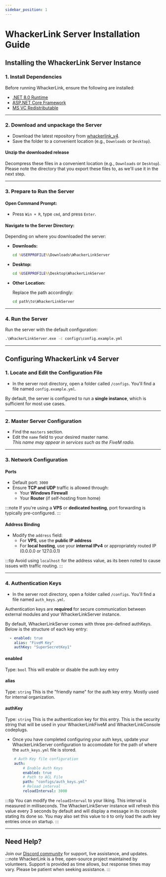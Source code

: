 ```yaml
---
sidebar_position: 1
---
```

# WhackerLink Server Installation Guide

## Installing the WhackerLink Server Instance

### 1. Install Dependencies

Before running WhackerLink, ensure the following are installed:

- [.NET 8.0 Runtime](https://aka.ms/dotnet-core-applaunch?missing_runtime=true&arch=x86&rid=win-x86&os=win10&apphost_version=8.0.13)
- [ASP.NET Core Framework](https://aka.ms/dotnet-core-applaunch?framework=Microsoft.AspNetCore.App&framework_version=8.0.0&arch=x86&rid=win-x86&os=win10)
- [MS VC Redistributable](https://aka.ms/vs/17/release/vc_redist.x86.exe)

---

### 2. Download and unpackage the Server

- Download the latest repository from [whackerlink_v4](https://github.com/WhackerLink/whackerlink_v4/releases).
- Save the folder to a convenient location (e.g., `Downloads` or `Desktop`).

#### Unzip the downloaded release

Decompress these files in a convenient location (e.g., `Downloads` or `Desktop`). Please note the directory that you export these files to, as we'll use it in the next step.

---

### 3. Prepare to Run the Server

#### Open Command Prompt:

- Press `Win + R`, type `cmd`, and press `Enter`.

#### Navigate to the Server Directory:

Depending on where you downloaded the server:

- **Downloads:**

  ```cmd
  cd %USERPROFILE%\Downloads\WhackerLinkServer
  ```

- **Desktop:**

  ```cmd
  cd %USERPROFILE%\Desktop\WhackerLinkServer
  ```

- **Other Location:**

  Replace the path accordingly:

  ```cmd
  cd path\to\WhackerLinkServer
  ```

---

### 4. Run the Server

Run the server with the default configuration:

```cmd
.\WhackerLinkServer.exe -c configs\config.example.yml
```

---

## Configuring WhackerLink v4 Server

### 1. Locate and Edit the Configuration File

- In the server root directory, open a folder called `/configs`. You'll find a file named `config.example.yml`.

By default, the server is configured to run a **single instance**, which is sufficient for most use cases.

---

### 2. Master Server Configuration

- Find the `masters` section.
- Edit the `name` field to your desired master name.  
  *This name may appear in services such as the FiveM radio.*

---

### 3. Network Configuration

#### Ports

- Default port: `3000`
- Ensure **TCP and UDP** traffic is allowed through:
  - Your **Windows Firewall**
  - Your **Router** (if self-hosting from home)

:::note
If you're using a **VPS** or **dedicated hosting**, port forwarding is typically pre-configured.
:::

#### Address Binding

- Modify the `address` field:
  - For **VPS**, use the **public IP address**
  - For **local hosting**, use your **internal IPv4** or appropriately routed IP (0.0.0.0 or 127.0.0.1)

:::tip
Avoid using `localhost` for the address value, as its been noted to cause issues with traffic routing.
:::

---

### 4. Authentication Keys

- In the server root directory, open a folder called `/configs`. You'll find a file named `auth_keys.yml`.

Authentication keys are **required** for secure communication between external modules and your WhackerLinkServer instance.

By default, WhackerLinkServer comes with three pre-defined authKeys. Below is the structure of each key entry:

```yaml
  - enabled: true
    alias: "FiveM Key"
    authKey: "SuperSecretKey1"
```

#### enabled
Type: `bool`
This will enable or disable the auth key entry

#### alias
Type: `string`
This is the "friendly name" for the auth key entry. Mostly used for internal organization.

#### authKey
Type: `string`
This is the authentication key for this entry. This is the security string that will be used in your WhackerLinkFiveM and WhackerLinkConsole codeplugs.

- Once you have completed configuring your auth keys, update your WhackerLinkServer configuration to accomodate for the path of where the `auth_keys.yml` file is stored.

```yaml {6}
    # Auth Key file configuration
    auth:
        # Enable Auth Keys
        enabled: true
        # Path to ACL File
        path: "configs/auth_keys.yml"
        # Reload interval
        reloadInterval: 3000
```

:::tip
You can modify the `reloadInterval` to your liking. This interval is measured in milliseconds. The WhackerLinkServer instance will refresh this value every 3 seconds by default and will display a message in its console stating its done so. You may also set this value to `0` to only load the auth key entries once on startup.
:::

---

## Need Help?

Join our [Discord community](https://discord.gg/FeQMmc33VV) for support, live assistance, and updates.
:::note
WhackerLink is a free, open-source project maintained by volunteers. Support is provided as time allows, but response times may vary. Please be patient when seeking assistance.
:::
